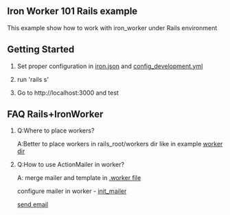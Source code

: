 ## Iron Worker 101 Rails example

This example show how to work with iron_worker under Rails environment

## Getting Started

1. Set proper configuration in [iron.json](https://github.com/iron-io/iron_worker_rails_example/blob/master/iron.json) and [config_development.yml](https://github.com/iron-io/iron_worker_rails_example/blob/master/config_development.yml)

2. run 'rails s'

3. Go to http://localhost:3000 and test

## FAQ Rails+IronWorker
1.  Q:Where to place workers?

    A:Better to place workers in rails_root/workers dir like in example [worker dir](https://github.com/iron-io/iron_worker_rails_example/tree/master/workers)

2.  Q:How to use ActionMailer in worker?

    A:  merge mailer and template in [.worker file](https://github.com/iron-io/iron_worker_rails_example/blob/master/workers/simple_mailer_worker.worker)

    configure mailer in worker - [init_mailer](https://github.com/iron-io/iron_worker_rails_example/blob/master/workers/simple_mailer_worker.rb#L7)

    [send email](https://github.com/iron-io/iron_worker_rails_example/blob/master/workers/simple_mailer_worker.rb#L29)

